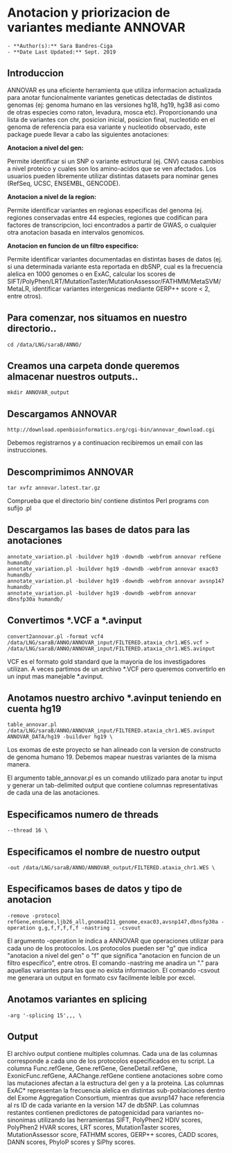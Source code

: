 # Anotacion y priorizacion de variantes mediante ANNOVAR 
	- **Author(s):** Sara Bandres-Ciga
	- **Date Last Updated:** Sept. 2019
	
## Introduccion

ANNOVAR es una eficiente herramienta que utiliza informacion actualizada para anotar funcionalmente variantes geneticas detectadas de distintos genomas (ej: genoma humano en las versiones hg18, hg19, hg38 asi como de otras especies como raton, levadura, mosca etc). 
Proporcionando una lista de variantes con chr, posicion inicial, posicion final, nucleotido en el genoma de referencia para esa variante y nucleotido observado, este package puede llevar a cabo las siguientes anotaciones:

**Anotacion a nivel del gen:** 

Permite identificar si un SNP o variante estructural (ej. CNV) causa cambios a nivel proteico y cuales son los amino-acidos que se ven afectados. Los usuarios pueden libremente utilizar distintas datasets para nominar genes (RefSeq, UCSC, ENSEMBL, GENCODE).

**Anotacion a nivel de la region:**

Permite identificar variantes en regionas especificas del genoma (ej. regiones conservadas entre 44 especies, regiones que codifican para factores de transcripcion, loci encontrados a partir de GWAS, o cualquier otra anotacion basada en intervalos genomicos.

**Anotacion en funcion de un filtro especifico:**

Permite identificar variantes documentadas en distintas bases de datos (ej. si una determinada variante esta reportada en dbSNP, cual es la frecuencia alelica en 1000 genomes o en ExAC, calcular los scores de SIFT/PolyPhen/LRT/MutationTaster/MutationAssessor/FATHMM/MetaSVM/MetaLR, identificar variantes intergenicas mediante GERP++ score < 2, entre otros).

## Para comenzar, nos situamos en nuestro directorio..

```
cd /data/LNG/saraB/ANNO/
```

## Creamos una carpeta donde queremos almacenar nuestros outputs..

```
mkdir ANNOVAR_output
```
## Descargamos ANNOVAR

```
http://download.openbioinformatics.org/cgi-bin/annovar_download.cgi
```
Debemos registrarnos y a continuacion recibiremos un email con las instrucciones.

## Descomprimimos ANNOVAR
```
tar xvfz annovar.latest.tar.gz
```
Comprueba que el directorio bin/ contiene distintos Perl programs con sufijo .pl

## Descargamos las bases de datos para las anotaciones
```
annotate_variation.pl -buildver hg19 -downdb -webfrom annovar refGene humandb/
annotate_variation.pl -buildver hg19 -downdb -webfrom annovar exac03 humandb/ 
annotate_variation.pl -buildver hg19 -downdb -webfrom annovar avsnp147 humandb/ 
annotate_variation.pl -buildver hg19 -downdb -webfrom annovar dbnsfp30a humandb/
```
## Convertimos *.VCF a *.avinput
```
convert2annovar.pl -format vcf4 /data/LNG/saraB/ANNO/ANNOVAR_input/FILTERED.ataxia_chr1.WES.vcf > /data/LNG/saraB/ANNO/ANNOVAR_input/FILTERED.ataxia_chr1.WES.avinput
```
VCF es el formato gold standard que la mayoria de los investigadores utilizan. A veces partimos de un archivo *.VCF pero queremos convertirlo en un input mas manejable *.avinput.

## Anotamos nuestro archivo *.avinput teniendo en cuenta hg19
```
table_annovar.pl /data/LNG/saraB/ANNO/ANNOVAR_input/FILTERED.ataxia_chr1.WES.avinput ANNOVAR_DATA/hg19 -buildver hg19 \
```
Los exomas de este proyecto se han alineado con la version de constructo de genoma humano 19. 
Debemos mapear nuestras variantes de la misma manera.

El argumento table_annovar.pl es un comando utilizado para anotar tu input y generar un tab-delimited output que contiene columnas representativas de cada una de las anotaciones.

## Especificamos numero de threads
```
--thread 16 \
```

## Especificamos el nombre de nuestro output
```
-out /data/LNG/saraB/ANNO/ANNOVAR_output/FILTERED.ataxia_chr1.WES \
```
## Especificamos bases de datos y tipo de anotacion
```
-remove -protocol refGene,ensGene,ljb26_all,gnomad211_genome,exac03,avsnp147,dbnsfp30a -operation g,g,f,f,f,f,f -nastring . -csvout
```
El argumento -operation le indica a ANNOVAR que operaciones utilizar para cada uno de los protocolos.
Los protocolos pueden ser "g" que indica "anotacion a nivel del gen" o "f" que significa "anotacion en funcion de un filtro especifico", entre otros.
El comando -nastring me anadira un "." para aquellas variantes para las que no exista informacion.
El comando -csvout me generara un output en formato csv facilmente leible por excel.

## Anotamos variantes en splicing
```
-arg '-splicing 15',,, \
```
## Output
El archivo output contiene multiples columnas. 
Cada una de las columnas corresponde a cada uno de los protocolos especificados en tu script.
La columna Func.refGene, Gene.refGene, GeneDetail.refGene, ExonicFunc.refGene, AAChange.refGene contiene anotaciones sobre como las mutaciones afectan a la estructura del gen y a la proteina. 
Las columnas ExAC* representan la frecuencia alelica en distintas sub-poblaciones dentro del Exome Aggregation Consortium, mientras que avsnp147 hace referencia al rs ID de cada variante en la version 147 de dbSNP.
Las columnas restantes contienen predictores de patogenicidad para variantes no-sinonimas utilizando las herramientas SIFT, PolyPhen2 HDIV scores, PolyPhen2 HVAR scores, LRT scores, MutationTaster scores, MutationAssessor score, FATHMM scores, GERP++ scores, CADD scores, DANN scores, PhyloP scores y SiPhy scores.
